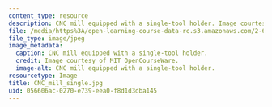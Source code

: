 ```yaml
---
content_type: resource
description: CNC mill equipped with a single-tool holder. Image courtesy of MIT OpenCourseWare.
file: /media/https%3A/open-learning-course-data-rc.s3.amazonaws.com/2-670-mechanical-engineering-tools-january-iap-2004/056606ac0270e739eea0f8d1d3dba145_CNC_mill_single.jpg
file_type: image/jpeg
image_metadata:
  caption: CNC mill equipped with a single-tool holder.
  credit: Image courtesy of MIT OpenCourseWare.
  image-alt: CNC mill equipped with a single-tool holder.
resourcetype: Image
title: CNC_mill_single.jpg
uid: 056606ac-0270-e739-eea0-f8d1d3dba145
---
```

